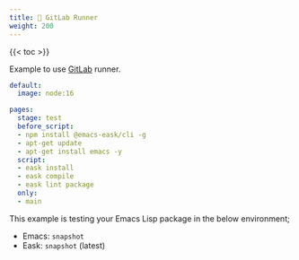 ```yaml
---
title: 🦊 GitLab Runner
weight: 200
---
```


{{< toc >}}

Example to use [GitLab](https://gitlab.com/) runner.

```yml
default:
  image: node:16

pages:
  stage: test
  before_script:
  - npm install @emacs-eask/cli -g
  - apt-get update
  - apt-get install emacs -y
  script:
  - eask install
  - eask compile
  - eask lint package
  only:
  - main
```

This example is testing your Emacs Lisp package in the below environment;

* Emacs: `snapshot`
* Eask: `snapshot` (latest)
